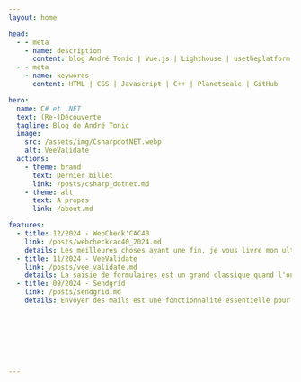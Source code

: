 ```yaml
---
layout: home

head:
  - - meta
    - name: description
      content: blog André Tonic | Vue.js | Lighthouse | usetheplatform | Jamstack | Technologies Cloud 
  - - meta
    - name: keywords
      content: HTML | CSS | Javascript | C++ | Planetscale | GitHub

hero:
  name: C# et .NET
  text: (Re-)Découverte
  tagline: Blog de André Tonic
  image:
    src: /assets/img/CsharpdotNET.webp
    alt: VeeValidate
  actions:
    - theme: brand
      text: Dernier billet
      link: /posts/csharp_dotnet.md
    - theme: alt
      text: A propos
      link: /about.md

features:
  - title: 12/2024 - WebCheck'CAC40
    link: /posts/webcheckcac40_2024.md
    details: Les meilleures choses ayant une fin, je vous livre mon ultime billet sur l'évaluation des performances de la page d'accueil des sites Web de l'indice CAC 40.  
  - title: 11/2024 - VeeValidate
    link: /posts/vee_validate.md
    details: La saisie de formulaires est un grand classique quand l'on développe un site Web. C'est en effet l'un des moyens les plus courants pour interagir avec l'internaute. Voici un exemple que j'ai récemment mis en place pour Pharaon Magazine.  
  - title: 09/2024 - Sendgrid
    link: /posts/sendgrid.md
    details: Envoyer des mails est une fonctionnalité essentielle pour un site Web. En tant que développeur, de nombreuses solutions existent et je vais en évoquer une que j'ai choisie dans le cadre de la refonte d'un site Web pour un journal spécialisé.  








---
```


